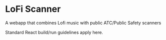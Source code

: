 # LoFi Scanner
A webapp that combines Lofi music with public ATC/Public Safety scanners 

Standard React build/run guidelines apply here.
